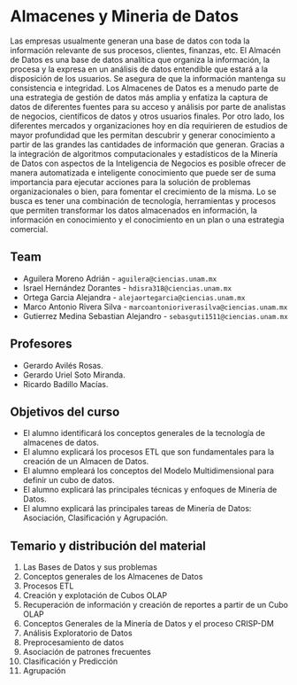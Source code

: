 # Almacenes y Mineria de Datos

Las empresas usualmente generan una base de datos con toda la información relevante de sus procesos, clientes, finanzas, etc. El Almacén de Datos es una base de datos analítica que organiza la información, la procesa y la expresa en un análisis de datos entendible que estará a la disposición de los usuarios. Se asegura de que la información mantenga su consistencia e integridad. Los Almacenes de Datos es a menudo parte de una estrategia de gestión de datos más amplia y enfatiza la captura de datos de diferentes fuentes para su acceso y análisis por parte de analistas de negocios, científicos de datos y otros usuarios finales.
Por otro lado, los diferentes mercados y organizaciones hoy en día requirieren de estudios de mayor profundidad que les permitan descubrir y generar conocimiento a partir de las grandes las cantidades de información que generan. Gracias a la integración de algoritmos computacionales y estadísticos de la Minería de Datos con aspectos de la Inteligencia de Negocios es posible ofrecer de manera automatizada e inteligente conocimiento que puede ser de suma importancia para ejecutar acciones para la solución de problemas organizacionales o bien, para fomentar el crecimiento de la misma. Lo se busca es tener una combinación de tecnología, herramientas y procesos que permiten transformar los datos almacenados en información, la información en conocimiento y el conocimiento en un plan o una estrategia comercial.

## Team

- Aguilera Moreno Adrián - `aguilera@ciencias.unam.mx`
- Israel Hernández Dorantes - `hdisra318@ciencias.unam.mx`
- Ortega Garcia Alejandra - `alejaortegarcia@ciencias.unam.mx`
- Marco Antonio Rivera Silva - `marcoantonioriverasilva@ciencias.unam.mx`
- Gutierrez Medina Sebastian Alejandro - `sebasguti1511@ciencias.unam.mx`

## Profesores
- Gerardo Avilés Rosas.
- Gerardo Uriel Soto Miranda.
- Ricardo Badillo Macías.

## Objetivos del curso
- El alumno identificará los conceptos generales de la tecnología de almacenes de datos.
- El alumno explicará los procesos ETL que son fundamentales para la creación de un Almacen de Datos.
- El alumno empleará los conceptos del Modelo Multidimensional para definir un cubo de datos.
- El alumno explicará las principales técnicas y enfoques de Minería de Datos.
- El alumno explicará las principales tareas de Minería de Datos: Asociación, Clasificación y Agrupación.

## Temario y distribución del material
1. Las Bases de Datos y sus problemas
2. Conceptos generales de los Almacenes de Datos
3. Procesos ETL
4. Creación y explotación de Cubos OLAP
5. Recuperación de información y creación de reportes a partir de un Cubo OLAP
6. Conceptos Generales de la Minería de Datos y el proceso CRISP-DM
7. Análisis Exploratorio de Datos
8. Preprocesamiento de datos
9. Asociación de patrones frecuentes
10. Clasificación y Predicción
11. Agrupación

